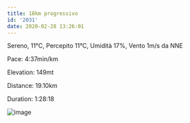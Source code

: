 ```yaml
---
title: 18km progressivo
id: '2031'
date: 2020-02-28 13:26:01
---
```


Sereno, 11°C, Percepito 11°C, Umidità 17%, Vento 1m/s da NNE

Pace: 4:37min/km

Elevation: 149mt

Distance: 19.10km

Duration: 1:28:18

![image](/images/2021/08/20200228-activity-map.png)